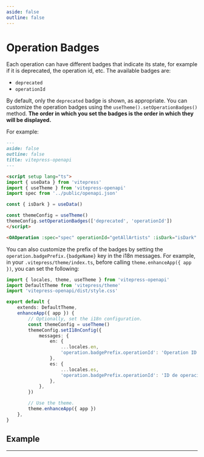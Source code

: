 ```yaml
---
aside: false
outline: false
---
```


# Operation Badges

Each operation can have different badges that indicate its state, for example if it is deprecated, the operation id, etc. The available badges are:

- `deprecated`
- `operationId`

By default, only the `deprecated` badge is shown, as appropriate. You can customize the operation badges using the `useTheme().setOperationBadges()` method. **The order in which you set the badges is the order in which they will be displayed.**

For example:

```markdown
---
aside: false
outline: false
title: vitepress-openapi
---

<script setup lang="ts">
import { useData } from 'vitepress'
import { useTheme } from 'vitepress-openapi'
import spec from '../public/openapi.json'

const { isDark } = useData()

const themeConfig = useTheme()
themeConfig.setOperationBadges(['deprecated', 'operationId'])
</script>

<OAOperation :spec="spec" operationId="getAllArtists" :isDark="isDark" />
```

You can also customize the prefix of the badges by setting the `operation.badgePrefix.{badgeName}` key in the i18n messages. For example, in your `.vitepress/theme/index.ts`, before calling `theme.enhanceApp({ app })`, you can set the following:

```typescript
import { locales, theme, useTheme } from 'vitepress-openapi'
import DefaultTheme from 'vitepress/theme'
import 'vitepress-openapi/dist/style.css'

export default {
    extends: DefaultTheme,
    enhanceApp({ app }) {
        // Optionally, set the i18n configuration.
        const themeConfig = useTheme()
        themeConfig.setI18nConfig({
            messages: {
                en: {
                    ...locales.en,
                    'operation.badgePrefix.operationId': 'Operation ID: ',
                },
                es: {
                    ...locales.es,
                    'operation.badgePrefix.operationId': 'ID de operación: ',
                },
            },
        })

        // Use the theme.
        theme.enhanceApp({ app })
    },
}

```

## Example

---

<script setup lang="ts">
import { useData } from 'vitepress'
import { useTheme } from 'vitepress-openapi'
import spec from '../public/openapi.json'

const { isDark } = useData()

const themeConfig = useTheme()
themeConfig.setOperationBadges(['deprecated', 'operationId'])
</script>

<OAOperation :spec="spec" operationId="getAllArtists" :isDark="isDark" />
